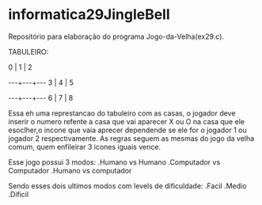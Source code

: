 # informatica29JingleBell

Repositório para elaboração do programa Jogo-da-Velha(ex29.c).

TABULEIRO:

 0 | 1 | 2

---+---+--- 
 3 | 4 | 5

---+---+---
 6 | 7 | 8

Essa eh uma represtancao do tabuleiro com as casas, o jogador deve inserir o numero refente a casa que vai aparecer X ou O na casa que ele esoclher,o incone que vaia aprecer dependende se ele for o jogador 1 ou jogador 2 respectivamente.
As regras seguem as mesmas do jogo da velha comum, quem enfileirar 3 icones iguais vence.

Esse jogo possui 3 modos:
.Humano vs Humano
.Computador vs Computador
.Humano vs computador

Sendo esses dois ultimos modos com levels de dificuldade:
.Facil
.Medio
.Dificil


